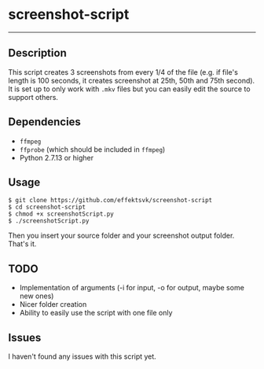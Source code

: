 # screenshot-script
---
## Description

This script creates 3 screenshots from every 1/4 of the file (e.g. if file's length is 100 seconds, it creates screenshot at 25th, 50th and 75th second). It is set up to only work with ```.mkv``` files but you can easily edit the source to support others.

## Dependencies

- ```ffmpeg```
- ```ffprobe``` (which should be included in ```ffmpeg```)
- Python 2.7.13 or higher

## Usage

```
$ git clone https://github.com/effektsvk/screenshot-script
$ cd screenshot-script
$ chmod +x screenshotScript.py
$ ./screenshotScript.py
```

Then you insert your source folder and your screenshot output folder. That's it.

## TODO

- Implementation of arguments (-i for input, -o for output, maybe some new ones)
- Nicer folder creation
- Ability to easily use the script with one file only

## Issues

I haven't found any issues with this script yet.
